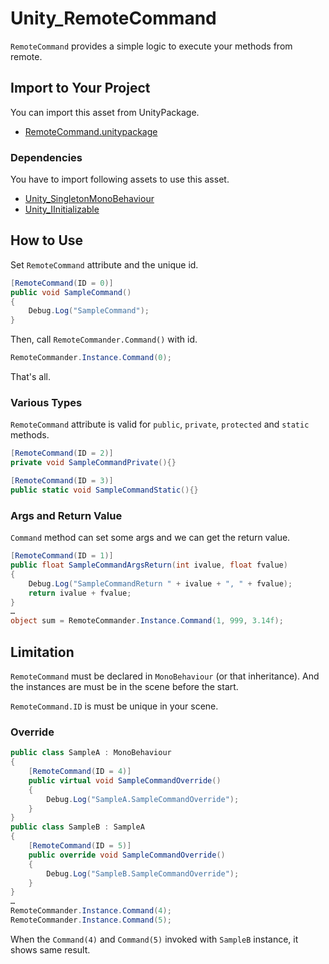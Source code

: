 # Unity_RemoteCommand

``RemoteCommand`` provides a simple logic to execute your methods from remote.

## Import to Your Project

You can import this asset from UnityPackage.

- [RemoteCommand.unitypackage](https://github.com/XJINE/Unity_RemoteCommand/blob/master/RemoteCommand.unitypackage)

### Dependencies

You have to import following assets to use this asset.

- [Unity_SingletonMonoBehaviour](https://github.com/XJINE/Unity_SingletonMonoBehaviour)
- [Unity_IInitializable](https://github.com/XJINE/Unity_IInitializable)

## How to Use

Set ``RemoteCommand`` attribute and the unique id.

```csharp
[RemoteCommand(ID = 0)]
public void SampleCommand()
{
    Debug.Log("SampleCommand");
}
```

Then, call ``RemoteCommander.Command()`` with id.

```csharp
RemoteCommander.Instance.Command(0);
```

That's all.

### Various Types

``RemoteCommand`` attribute is valid for ``public``, ``private``, ``protected`` and ``static`` methods.

```csharp
[RemoteCommand(ID = 2)]
private void SampleCommandPrivate(){}

[RemoteCommand(ID = 3)]
public static void SampleCommandStatic(){}
```

### Args and Return Value

``Command`` method can set some args and we can get the return value.

```csharp
[RemoteCommand(ID = 1)]
public float SampleCommandArgsReturn(int ivalue, float fvalue)
{
    Debug.Log("SampleCommandReturn " + ivalue + ", " + fvalue);
    return ivalue + fvalue;
}
…
object sum = RemoteCommander.Instance.Command(1, 999, 3.14f);
```

## Limitation

``RemoteCommand`` must be declared in ``MonoBehaviour`` (or that inheritance).
And the instances are must be in the scene before the start.

``RemoteCommand.ID`` is must be unique in your scene.

### Override

```csharp
public class SampleA : MonoBehaviour
{
    [RemoteCommand(ID = 4)]
    public virtual void SampleCommandOverride()
    {
        Debug.Log("SampleA.SampleCommandOverride");
    }
}
public class SampleB : SampleA
{
    [RemoteCommand(ID = 5)]
    public override void SampleCommandOverride()
    {
        Debug.Log("SampleB.SampleCommandOverride");
    }
}
…
RemoteCommander.Instance.Command(4);
RemoteCommander.Instance.Command(5);
```

When the ``Command(4)`` and ``Command(5)`` invoked with ``SampleB`` instance, it shows same result.
